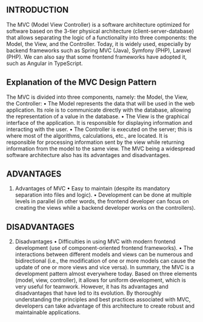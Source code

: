 ## INTRODUCTION
The MVC (Model View Controller) is a software architecture optimized for software based on the 3-tier physical architecture (client-server-database) that allows separating the logic of a functionality into three components: the Model, the View, and the Controller. Today, it is widely used, especially by backend frameworks such as Spring MVC (Java), Symfony (PHP), Laravel (PHP). We can also say that some frontend frameworks have adopted it, such as Angular in TypeScript.

## Explanation of the MVC Design Pattern
The MVC is divided into three components, namely: the Model, the View, the Controller:
•	The Model represents the data that will be used in the web application. Its role is to communicate directly with the database, allowing the representation of a value in the database.
•	The View is the graphical interface of the application. It is responsible for displaying information and interacting with the user.
•	The Controller is executed on the server; this is where most of the algorithms, calculations, etc., are located. It is responsible for processing information sent by the view while returning information from the model to the same view.
The MVC being a widespread software architecture also has its advantages and disadvantages.

## ADVANTAGES
1. Advantages of MVC
•	Easy to maintain (despite its mandatory separation into files and logic).
•	Development can be done at multiple levels in parallel (in other words, the frontend developer can focus on creating the views while a backend developer works on the controllers).

## DISADVANTAGES
2. Disadvantages
•	Difficulties in using MVC with modern frontend development (use of component-oriented frontend frameworks).
•	The interactions between different models and views can be numerous and bidirectional (i.e., the modification of one or more models can cause the update of one or more views and vice versa).
In summary, the MVC is a development pattern almost everywhere today. Based on three elements (model, view, controller), it allows for uniform development, which is very useful for teamwork. However, it has its advantages and disadvantages that have led to its evolution. By thoroughly understanding the principles and best practices associated with MVC, developers can take advantage of this architecture to create robust and maintainable applications.
